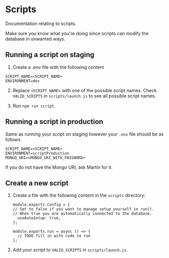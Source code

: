 # Scripts

Documentation relating to scripts.

Make sure you know what you're doing since scripts can modify the database in unwanted ways.

## Running a script on staging

1. Create a .env file with the following content

```
SCRIPT_NAME=<SCRIPT_NAME>
ENVIRONMENT=dev
```

2. Replace `<SCRIPT_NAME>` with one of the possible script names.
   Check `VALID_SCRIPTS` in `scripts/launch.js` to see all possible script names.

3. Run `npm run script`.

## Running a script in production

Same as running your script on staging however your `.env` file should be as follows.

```
SCRIPT_NAME=<SCRIPT_NAME>
ENVIRONMENT=scriptProduction
MONGO_URI=<MONGO_URI_WITH_PASSWORD>
```

If you do not have the Mongo URI, ask Martin for it.

## Create a new script

1. Create a file with the following content in the `scripts` directory:

   ```
   module.exports.Config = {
   // Set to false if you want to manage setup yourself in run().
   // When true you are automatically connected to the database.
     useAutoSetup: true,
   };

   module.exports.run = async () => {
     // TODO fill in with code to run
   };
   ```

2. Add your script to `VALID_SCRIPTS` in `scripts/launch.js`.
